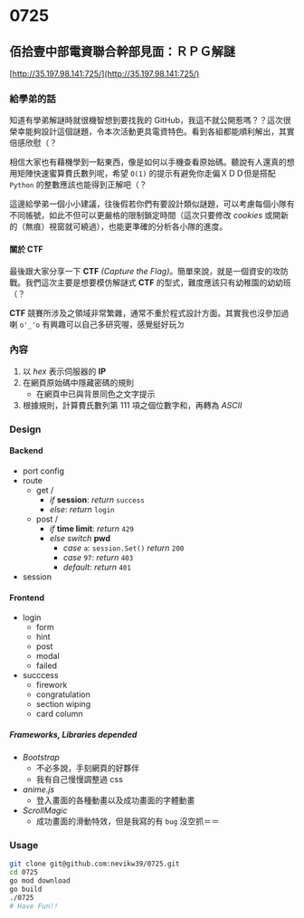 # 0725
## 佰拾壹中部電資聯合幹部見面：ＲＰＧ解謎

[http://35.197.98.141:725/](http://35.197.98.141:725/)

### 給學弟的話

知道有學弟解謎時就很機智想到要找我的 GitHub，我這不就公開惹嗎？？這次很榮幸能夠設計這個謎題，令本次活動更具電資特色。看到各組都能順利解出，其實倍感欣慰（？

相信大家也有藉機學到一點東西，像是如何以手機查看原始碼。聽說有人還真的想用矩陣快速蜜算費氏數列呢，希望 `O(1)` 的提示有避免你走偏ＸＤＤ但是搭配 `Python` 的整數應該也能得到正解吧（？

這邊給學弟一個小小建議，往後假若你們有要設計類似謎題，可以考慮每個小隊有不同帳號，如此不但可以更嚴格的限制鎖定時間（這次只要修改 _cookies_ 或開新的（無痕）視窗就可繞過），也能更準確的分析各小隊的進度。

#### 關於 CTF

最後跟大家分享一下 **CTF** _(Capture the Flag)_。簡單來說，就是一個資安的攻防戰。我們這次主要是想要模仿解謎式 **CTF** 的型式，難度應該只有幼稚園的幼幼班（？

**CTF** 競賽所涉及之領域非常繁雜，通常不重於程式設計方面。其實我也沒參加過喇 `o'_'o` 有興趣可以自己多研究喔，感覺挺好玩ㄉ

### 內容
1. 以 *hex* 表示伺服器的 __IP__
2. 在網頁原始碼中隱藏密碼的規則
    - 在網頁中已與背景同色之文字提示
3. 根據規則，計算費氏數列第 111 項之個位數字和，再轉為 *ASCII*

### Design
#### Backend
- port config
- route
  - get /
    - *if* __session__: *return* `success`
    - *else*: *return* `login`
  - post /
    - *if* __time limit__: *return* `429`
    - *else* *switch* __pwd__
      - *case* `a`: `session.Set()` *return* `200`
      - *case* `97`: *return* `403`
      - *default*: *return* `401`
- session
#### Frontend
- login
  - form
  - hint
  - post
  - modal
  - failed
- succcess
  - firework
  - congratulation
  - section wiping
  - card column
##### Frameworks, Libraries depended
- *Bootstrap*
  - 不必多說，手刻網頁的好夥伴
  - 我有自己慢慢調整過 css
- *anime.js*
  - 登入畫面的各種動畫以及成功畫面的字體動畫
- *ScrollMagic*
  - 成功畫面的滑動特效，但是我寫的有 `bug` 沒空抓＝＝

### Usage
```bash
git clone git@github.com:nevikw39/0725.git
cd 0725
go mod download
go build
./0725
# Have Fun!!
```
